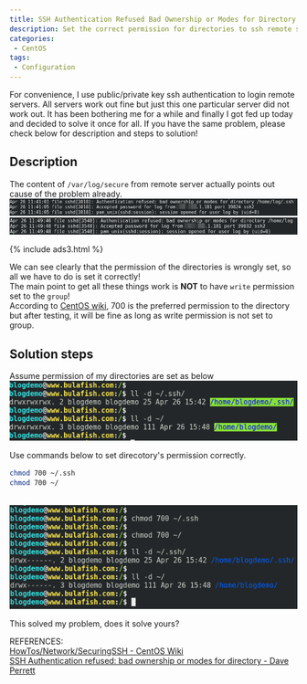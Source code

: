 ```yaml
---
title: SSH Authentication Refused Bad Ownership or Modes for Directory
description: Set the correct permission for directories to ssh remote servers with authorized key.
categories:
 - CentOS
tags:
 - Configuration
---
```


For convenience, I use public/private key ssh authentication to login remote servers.  All servers work out fine but just this one particular server did not work out.  It has been bothering me for a while and finally I got fed up today and decided to solve it once for all.  If you have the same problem, please check below for description and steps to solution!

## Description
The content of `/var/log/secure` from remote server actually points out cause of the problem already.
<br>![SSH Authentication Refused Bad Ownership or Modes for Directory](/assets/images/2018042601.png)
<br>![SSH Authentication Refused Bad Ownership or Modes for Directory](/assets/images/2018042602.png)

{% include ads3.html %}

We can see clearly that the permission of the directories is wrongly set, so all we have to do is set it correctly!  
The main point to get all these things work is __**NOT**__ to have `write` permission set to the `group`!  
According to [CentOS wiki](https://wiki.centos.org/HowTos/Network/SecuringSSH#head-9c5717fe7f9bb26332c9d67571200f8c1e4324bc), 700 is the preferred permission to the directory but after testing, it will be fine as long as write permission is not set to group.

## Solution steps
Assume permission of my directories are set as below
<br>![SSH Authentication Refused Bad Ownership or Modes for Directory](/assets/images/2018042603.png)

Use commands below to set direcotory's permission correctly.
``` bash
chmod 700 ~/.ssh
chmod 700 ~/
```

<br>![SSH Authentication Refused Bad Ownership or Modes for Directory](/assets/images/2018042604.png)

This solved my problem, does it solve yours?

REFERENCES:
<br>[HowTos/Network/SecuringSSH - CentOS Wiki](https://wiki.centos.org/HowTos/Network/SecuringSSH)
<br>[SSH Authentication refused: bad ownership or modes for directory - Dave Perrett](https://www.daveperrett.com/articles/2010/09/14/ssh-authentication-refused/)
